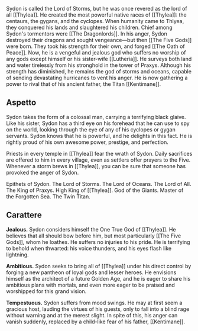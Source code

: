 Sydon is called the Lord of Storms, but he was once revered as the lord of all [[Thylea]]. He created the most powerful native races of [[Thylea]]: the centaurs, the gygans, and the cyclopes. When humanity came to Thlyea, they conquered his lands and slaughtered his children. Chief among Sydon's tormentors were [[The Dragonlords]]. In his anger, Sydon destroyed their dragons and sought vengeance—but then [[The Five Gods]] were born. They took his strength for their own, and forged [[The Oath of Peace]]. Now, he is a vengeful and jealous god who suffers no worship of any gods except himself or his sister-wife [[Lutheria]]. He surveys both land and water tirelessly from his stronghold in the tower of Praxys. Although his strength has diminished, he remains the god of storms and oceans, capable of sending devastating hurricanes to vent his anger. He is now gathering a power to rival that of his ancient father, the Titan [[Kentimane]].

## Aspetto
Sydon takes the form of a colossal man, carrying a terrifying black glaive. Like his sister, Sydon has a third eye on his forehead that he can use to spy on the world, looking through the eye of any of his cyclopes or gygan servants. Sydon knows that he is powerful, and he delights in this fact. He is rightly proud of his own awesome power, prestige, and perfection.

Priests in every temple in [[Thylea]] fear the wrath of Sydon. Daily sacrifices are offered to him in every village, even as settlers offer prayers to the Five. Whenever a storm brews in [[Thylea]], you can be sure that someone has provoked the anger of Sydon.

Epithets of Sydon. The Lord of Storms. The Lord of Oceans. The Lord of All. The King of Praxys. High King of [[Thylea]]. God of the Giants. Master of the Forgotten Sea. The Twin Titan.

## Carattere

**Jealous.** Sydon considers himself the One True God of [[Thylea]]. He believes that all should bow before him, but most particularly [[The Five Gods]], whom he loathes. He suffers no injuries to his pride. He is terrifying to behold when thwarted: his voice thunders, and his eyes flash like lightning.

**Ambitious.** Sydon seeks to bring all of [[Thylea]] under his direct control by forging a new pantheon of loyal gods and lesser heroes. He envisions himself as the architect of a future Golden Age, and he is eager to share his ambitious plans with mortals, and even more eager to be praised and worshipped for this grand vision.

**Tempestuous.** Sydon suffers from mood swings. He may at first seem a gracious host, lauding the virtues of his guests, only to fall into a blind rage without warning and at the merest slight. In spite of this, his anger can vanish suddenly, replaced by a child-like fear of his father, [[Kentimane]].

